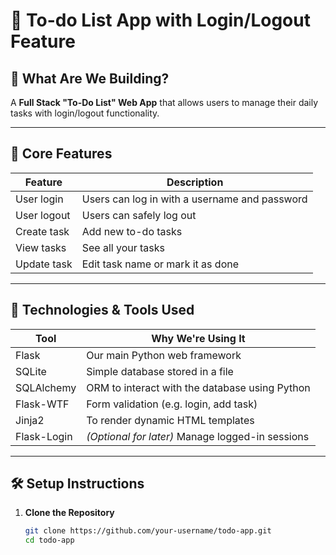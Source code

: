 # 📝 To-do List App with Login/Logout Feature

## 🚀 What Are We Building?

A **Full Stack "To-Do List" Web App** that allows users to manage their daily tasks with login/logout functionality.

---

## 🔑 Core Features

| Feature       | Description                                      |
|---------------|--------------------------------------------------|
| User login    | Users can log in with a username and password    |
| User logout   | Users can safely log out                         |
| Create task   | Add new to-do tasks                              |
| View tasks    | See all your tasks                               |
| Update task   | Edit task name or mark it as done                |

---

## 🧰 Technologies & Tools Used

| Tool         | Why We're Using It                                            |
|--------------|----------------------------------------------------------------|
| Flask        | Our main Python web framework                                 |
| SQLite       | Simple database stored in a file                              |
| SQLAlchemy   | ORM to interact with the database using Python                |
| Flask-WTF    | Form validation (e.g. login, add task)                        |
| Jinja2       | To render dynamic HTML templates                              |
| Flask-Login  | *(Optional for later)* Manage logged-in sessions              |

---

## 🛠️ Setup Instructions

1. **Clone the Repository**
   ```bash
   git clone https://github.com/your-username/todo-app.git
   cd todo-app
